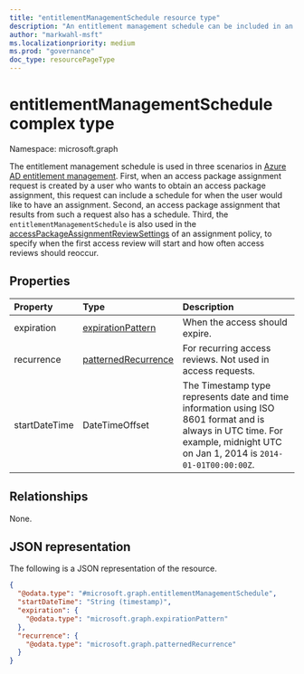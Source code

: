 ```yaml
---
title: "entitlementManagementSchedule resource type"
description: "An entitlement management schedule can be included in an access package assignment request and is present in an access package assignment, and is also used for access reviews schedules in a policy."
author: "markwahl-msft"
ms.localizationpriority: medium
ms.prod: "governance"
doc_type: resourcePageType
---
```

# entitlementManagementSchedule complex type

Namespace: microsoft.graph

The entitlement management schedule is used in three scenarios in [Azure AD entitlement management](entitlementmanagement-overview.md).  First, when an access package assignment request is created by a user who wants to obtain an access package assignment, this request can include a schedule for when the user would like to have an assignment.  Second, an access package assignment that results from such a request also has a schedule.  Third, the `entitlementManagementSchedule` is also used in the [accessPackageAssignmentReviewSettings](accesspackageassignmentreviewsettings.md) of an assignment policy, to specify when the first access review will start and how often access reviews should reoccur.

## Properties
|Property|Type|Description|
|:---|:---|:---|
|expiration|[expirationPattern](../resources/expirationpattern.md)|When the access should expire.|
|recurrence|[patternedRecurrence](../resources/patternedrecurrence.md)|For recurring access reviews.  Not used in access requests.|
|startDateTime|DateTimeOffset|The Timestamp type represents date and time information using ISO 8601 format and is always in UTC time. For example, midnight UTC on Jan 1, 2014 is `2014-01-01T00:00:00Z`.|

## Relationships
None.
## JSON representation
The following is a JSON representation of the resource.
<!-- {
  "blockType": "resource",
  "@odata.type": "microsoft.graph.entitlementManagementSchedule"
}
-->
``` json
{
  "@odata.type": "#microsoft.graph.entitlementManagementSchedule",
  "startDateTime": "String (timestamp)",
  "expiration": {
    "@odata.type": "microsoft.graph.expirationPattern"
  },
  "recurrence": {
    "@odata.type": "microsoft.graph.patternedRecurrence"
  }
}
```


